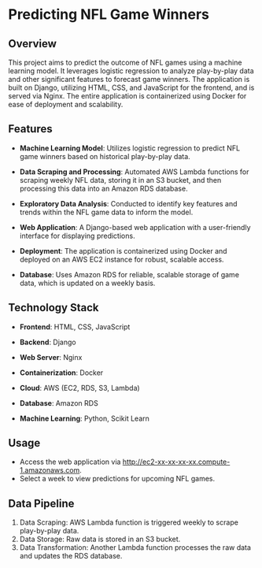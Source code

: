 # Predicting NFL Game Winners

## Overview
This project aims to predict the outcome of NFL games using a machine learning model. It leverages logistic regression to analyze play-by-play data and other significant features to forecast game winners. The application is built on Django, utilizing HTML, CSS, and JavaScript for the frontend, and is served via Nginx. The entire application is containerized using Docker for ease of deployment and scalability.

## Features
* **Machine Learning Model**: Utilizes logistic regression to predict NFL game winners based on historical play-by-play data.  
  
* **Data Scraping and Processing**: Automated AWS Lambda functions for scraping weekly NFL data, storing it in an S3 bucket, and then processing this data into an Amazon RDS database.  
  
* **Exploratory Data Analysis**: Conducted to identify key features and trends within the NFL game data to inform the model.  
  
* **Web Application**: A Django-based web application with a user-friendly interface for displaying predictions.  
  
* **Deployment**: The application is containerized using Docker and deployed on an AWS EC2 instance for robust, scalable access.  
  
* **Database**: Uses Amazon RDS for reliable, scalable storage of game data, which is updated on a weekly basis.  

## Technology Stack
* **Frontend**: HTML, CSS, JavaScript  

* **Backend**: Django  

* **Web Server**: Nginx  

* **Containerization**: Docker  

* **Cloud**: AWS (EC2, RDS, S3, Lambda)  

* **Database**: Amazon RDS  

* **Machine Learning**: Python, Scikit Learn 

## Usage
* Access the web application via http://ec2-xx-xx-xx-xx.compute-1.amazonaws.com.
* Select a week to view predictions for upcoming NFL games.

## Data Pipeline
1. Data Scraping: AWS Lambda function is triggered weekly to scrape play-by-play data.
2. Data Storage: Raw data is stored in an S3 bucket.
3. Data Transformation: Another Lambda function processes the raw data and updates the RDS database.
